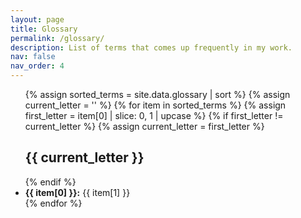 ```yaml
---
layout: page
title: Glossary
permalink: /glossary/
description: List of terms that comes up frequently in my work.
nav: false
nav_order: 4
---
```


<ul>
{% assign sorted_terms = site.data.glossary | sort %}
{% assign current_letter = '' %}
{% for item in sorted_terms %}
  {% assign first_letter = item[0] | slice: 0, 1 | upcase %}
  {% if first_letter != current_letter %}
    {% assign current_letter = first_letter %}
    <h2>{{ current_letter }}</h2>
  {% endif %}
  <li id="{{ item[0] }}"><strong>{{ item[0] }}:</strong> {{ item[1] }}</li>
{% endfor %}
</ul>